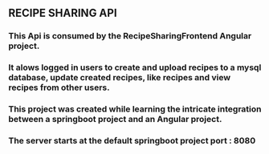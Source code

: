 ## RECIPE SHARING API
### This Api is consumed by the RecipeSharingFrontend Angular project.
### It alows logged in users to create and upload recipes to a mysql database, update created recipes, like recipes and view recipes from other users.
### This project was created while learning the intricate integration between a springboot project and an Angular project.
### The server starts at the default springboot project port : 8080
